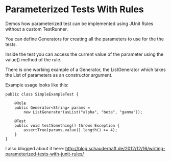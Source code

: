 Parameterized Tests With Rules
==============================

Demos how parameterized test can be implemented using JUnit Rules without a custom TestRunner.

You can define Generators for creating all the parameters to use for the the tests. 

Inside the test you can access the current value of the parameter using the value() method of the rule.

There is one working example of a Generator, the ListGenerator which takes the List of parameters as an constructor argument.

Example usage looks like this:


    public class SimpleExampleTest {

        @Rule
        public Generator<String> params = 
            new ListGenerator(asList("alpha", "beta", "gamma"));

        @Test
        public void testSomething() throws Exception {
            assertTrue(params.value().length() >= 4);
        }
    }
    

I also blogged about it here: http://blog.schauderhaft.de/2012/12/16/writing-parameterized-tests-with-junit-rules/
